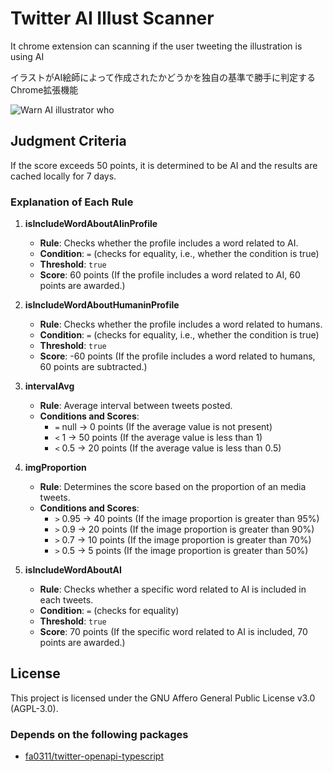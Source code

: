 # Twitter AI Illust Scanner

It chrome extension can scanning if the user tweeting the illustration is using AI

イラストがAI絵師によって作成されたかどうかを独自の基準で勝手に判定するChrome拡張機能

![Warn AI illustrator who](https://github.com/user-attachments/assets/a8fec8c7-0a2c-4a30-aeb6-4d1bd7d78b1b)

## Judgment Criteria

If the score exceeds 50 points, it is determined to be AI and the results are cached locally for 7 days.

### Explanation of Each Rule

1. **isIncludeWordAboutAIinProfile**

   - **Rule**: Checks whether the profile includes a word related to AI.
   - **Condition**: `=` (checks for equality, i.e., whether the condition is true)
   - **Threshold**: `true`
   - **Score**: 60 points (If the profile includes a word related to AI, 60 points are awarded.)

2. **isIncludeWordAboutHumaninProfile**

   - **Rule**: Checks whether the profile includes a word related to humans.
   - **Condition**: `=` (checks for equality, i.e., whether the condition is true)
   - **Threshold**: `true`
   - **Score**: -60 points (If the profile includes a word related to humans, 60 points are subtracted.)

3. **intervalAvg**

   - **Rule**: Average interval between tweets posted.
   - **Conditions and Scores**:
     - `=` null → 0 points (If the average value is not present)
     - `<` 1 → 50 points (If the average value is less than 1)
     - `<` 0.5 → 20 points (If the average value is less than 0.5)

4. **imgProportion**

   - **Rule**: Determines the score based on the proportion of an media tweets.
   - **Conditions and Scores**:
     - `>` 0.95 → 40 points (If the image proportion is greater than 95%)
     - `>` 0.9 → 20 points (If the image proportion is greater than 90%)
     - `>` 0.7 → 10 points (If the image proportion is greater than 70%)
     - `>` 0.5 → 5 points (If the image proportion is greater than 50%)

5. **isIncludeWordAboutAI**
   - **Rule**: Checks whether a specific word related to AI is included in each tweets.
   - **Condition**: `=` (checks for equality)
   - **Threshold**: `true`
   - **Score**: 70 points (If the specific word related to AI is included, 70 points are awarded.)

## License

This project is licensed under the GNU Affero General Public License v3.0 (AGPL-3.0).

### Depends on the following packages

- [fa0311/twitter-openapi-typescript](https://github.com/fa0311/twitter-openapi-typescript)
